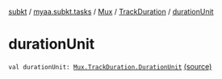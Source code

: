 [subkt](../../../index.md) / [myaa.subkt.tasks](../../index.md) / [Mux](../index.md) / [TrackDuration](index.md) / [durationUnit](./duration-unit.md)

# durationUnit

`val durationUnit: `[`Mux.TrackDuration.DurationUnit`](-duration-unit/index.md) [(source)](https://github.com/Myaamori/SubKt/blob/0.1.13/src/main/kotlin/myaa/subkt/tasks/muxtask.kt#L146)